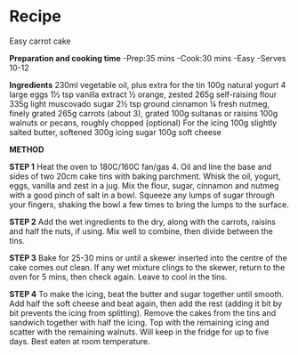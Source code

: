# Recipe
Easy carrot cake

**Preparation and cooking time**
-Prep:35 mins
-Cook:30 mins
-Easy
-Serves 10-12

**Ingredients**
230ml vegetable oil, plus extra for the tin
100g natural yogurt
4 large eggs
1½ tsp vanilla extract
½ orange, zested
265g self-raising flour
335g light muscovado sugar
2½ tsp ground cinnamon
¼ fresh nutmeg, finely grated
265g carrots (about 3), grated
100g sultanas or raisins
100g walnuts or pecans, roughly chopped (optional)
For the icing
100g slightly salted butter, softened
300g icing sugar
100g soft cheese

**METHOD**

**STEP 1**
Heat the oven to 180C/160C fan/gas 4. Oil and line the base and sides of two 20cm cake tins with baking parchment. 
Whisk the oil, yogurt, eggs, vanilla and zest in a jug. Mix the flour, sugar, cinnamon and nutmeg with a good pinch of salt in a bowl. 
Squeeze any lumps of sugar through your fingers, shaking the bowl a few times to bring the lumps to the surface.

**STEP 2**
Add the wet ingredients to the dry, along with the carrots, raisins and half the nuts, if using. 
Mix well to combine, then divide between the tins.

**STEP 3**
Bake for 25-30 mins or until a skewer inserted into the centre of the cake comes out clean. 
If any wet mixture clings to the skewer, return to the oven for 5 mins, then check again. 
Leave to cool in the tins.

**STEP 4**
To make the icing, beat the butter and sugar together until smooth. 
Add half the soft cheese and beat again, then add the rest (adding it bit by bit prevents the icing from splitting). 
Remove the cakes from the tins and sandwich together with half the icing. Top with the remaining icing and scatter with the remaining walnuts. 
Will keep in the fridge for up to five days. Best eaten at room temperature.
